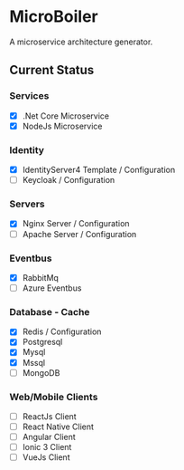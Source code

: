 # MicroBoiler
A microservice architecture generator.
## Current Status
### Services
- [x] .Net Core Microservice
- [x] NodeJs Microservice
### Identity
- [x] IdentityServer4 Template / Configuration
- [ ] Keycloak / Configuration
### Servers
- [x] Nginx Server / Configuration
- [ ] Apache Server / Configuration
### Eventbus
- [x] RabbitMq
- [ ] Azure Eventbus
### Database - Cache
- [x] Redis / Configuration
- [x] Postgresql
- [x] Mysql
- [x] Mssql
- [ ] MongoDB
### Web/Mobile Clients
- [ ] ReactJs Client
- [ ] React Native Client
- [ ] Angular Client
- [ ] Ionic 3 Client
- [ ] VueJs Client